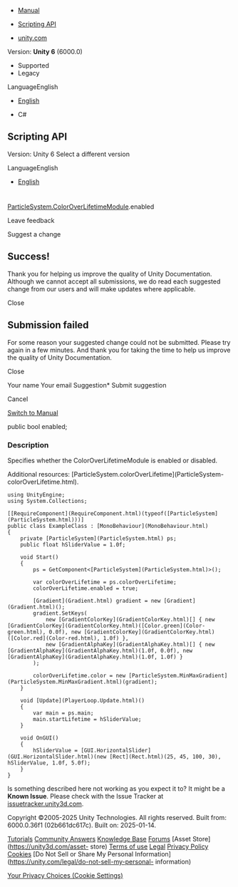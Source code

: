 [ ]()

  * [Manual](../Manual/index.html)
  * [Scripting API](../ScriptReference/index.html)

  * [unity.com](https://unity.com/)

Version: **Unity 6** (6000.0)

  * Supported
  * Legacy

LanguageEnglish

  * [English]()

  * C#

[ ](https://docs.unity3d.com)

## Scripting API

Version: Unity 6 Select a different version

LanguageEnglish

  * [English]()

#
[ParticleSystem.ColorOverLifetimeModule](ParticleSystem.ColorOverLifetimeModule.html).enabled

Leave feedback

Suggest a change

## Success!

Thank you for helping us improve the quality of Unity Documentation. Although
we cannot accept all submissions, we do read each suggested change from our
users and will make updates where applicable.

Close

## Submission failed

For some reason your suggested change could not be submitted. Please <a>try
again</a> in a few minutes. And thank you for taking the time to help us
improve the quality of Unity Documentation.

Close

Your name Your email Suggestion* Submit suggestion

Cancel

[Switch to Manual](../Manual/class-ParticleSystem.html "Go to ParticleSystem
Component in the Manual")

public bool enabled;

### Description

Specifies whether the ColorOverLifetimeModule is enabled or disabled.

Additional resources: [ParticleSystem.colorOverLifetime](ParticleSystem-
colorOverLifetime.html).

    
    
    using UnityEngine;
    using System.Collections;  
      
    [[RequireComponent](RequireComponent.html)(typeof([ParticleSystem](ParticleSystem.html)))]
    public class ExampleClass : [MonoBehaviour](MonoBehaviour.html)
    {
        private [ParticleSystem](ParticleSystem.html) ps;
        public float hSliderValue = 1.0f;  
      
        void Start()
        {
            ps = GetComponent<[ParticleSystem](ParticleSystem.html)>();  
      
            var colorOverLifetime = ps.colorOverLifetime;
            colorOverLifetime.enabled = true;  
      
            [Gradient](Gradient.html) gradient = new [Gradient](Gradient.html)();
            gradient.SetKeys(
                new [GradientColorKey](GradientColorKey.html)[] { new [GradientColorKey](GradientColorKey.html)([Color.green](Color-green.html), 0.0f), new [GradientColorKey](GradientColorKey.html)([Color.red](Color-red.html), 1.0f) },
                new [GradientAlphaKey](GradientAlphaKey.html)[] { new [GradientAlphaKey](GradientAlphaKey.html)(1.0f, 0.0f), new [GradientAlphaKey](GradientAlphaKey.html)(1.0f, 1.0f) }
            );  
      
            colorOverLifetime.color = new [ParticleSystem.MinMaxGradient](ParticleSystem.MinMaxGradient.html)(gradient);
        }  
      
        void [Update](PlayerLoop.Update.html)()
        {
            var main = ps.main;
            main.startLifetime = hSliderValue;
        }  
      
        void OnGUI()
        {
            hSliderValue = [GUI.HorizontalSlider](GUI.HorizontalSlider.html)(new [Rect](Rect.html)(25, 45, 100, 30), hSliderValue, 1.0f, 5.0f);
        }
    }
    

Is something described here not working as you expect it to? It might be a
**Known Issue**. Please check with the Issue Tracker at
[issuetracker.unity3d.com](https://issuetracker.unity3d.com).

Copyright ©2005-2025 Unity Technologies. All rights reserved. Built from:
6000.0.36f1 (02b661dc617c). Built on: 2025-01-14.

[Tutorials](https://unity3d.com/learn) [Community
Answers](https://answers.unity3d.com) [Knowledge
Base](https://support.unity3d.com/hc/en-us)
[Forums](https://forum.unity3d.com) [Asset Store](https://unity3d.com/asset-
store) [Terms of use](https://docs.unity3d.com/Manual/TermsOfUse.html)
[Legal](https://unity.com/legal) [Privacy
Policy](https://unity.com/legal/privacy-policy)
[Cookies](https://unity.com/legal/cookie-policy) [Do Not Sell or Share My
Personal Information](https://unity.com/legal/do-not-sell-my-personal-
information)

[Your Privacy Choices (Cookie Settings)](javascript:void\(0\);)


